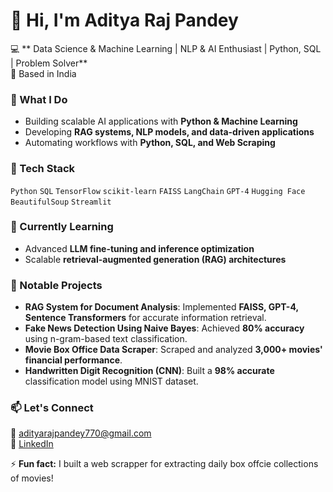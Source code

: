 # 👋 Hi, I'm Aditya Raj Pandey

💻 ** Data Science & Machine Learning | NLP & AI Enthusiast | Python, SQL | Problem Solver**  
📍 Based in India

### 🚀 What I Do
- Building scalable AI applications with **Python & Machine Learning**
- Developing **RAG systems, NLP models, and data-driven applications**  
- Automating workflows with **Python, SQL, and Web Scraping**

### 🔧 Tech Stack  
`Python` `SQL` `TensorFlow` `scikit-learn` `FAISS` `LangChain` `GPT-4` `Hugging Face` `BeautifulSoup` `Streamlit`

### 🌱 Currently Learning  
- Advanced **LLM fine-tuning and inference optimization**  
- Scalable **retrieval-augmented generation (RAG) architectures**  

### 📜 Notable Projects  
- **RAG System for Document Analysis**: Implemented **FAISS, GPT-4, Sentence Transformers** for accurate information retrieval.  
- **Fake News Detection Using Naive Bayes**: Achieved **80% accuracy** using n-gram-based text classification.  
- **Movie Box Office Data Scraper**: Scraped and analyzed **3,000+ movies' financial performance**.  
- **Handwritten Digit Recognition (CNN)**: Built a **98% accurate** classification model using MNIST dataset.  

### 📫 Let's Connect  
📧 adityarajpandey770@gmail.com  
🔗 [LinkedIn](https://www.linkedin.com/in/aditya-raj-pandey-815248230/)  

⚡ **Fun fact:** I built a web scrapper for extracting daily box offcie collections of movies!
